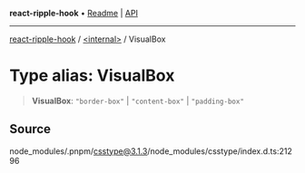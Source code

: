 **react-ripple-hook** • [Readme](../../README.md) \| [API](../../globals.md)

---

[react-ripple-hook](../../README.md) / [\<internal\>](../README.md) / VisualBox

# Type alias: VisualBox

> **VisualBox**: `"border-box"` \| `"content-box"` \| `"padding-box"`

## Source

node_modules/.pnpm/csstype@3.1.3/node_modules/csstype/index.d.ts:21296
